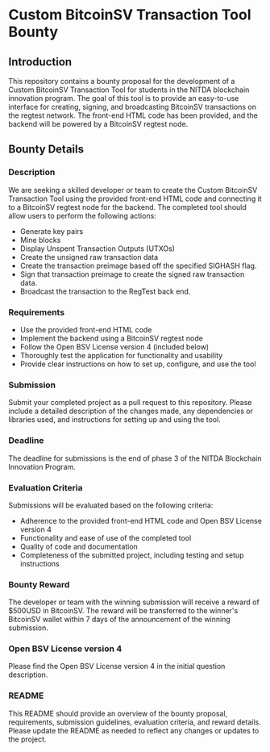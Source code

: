 # Custom BitcoinSV Transaction Tool Bounty

## Introduction
This repository contains a bounty proposal for the development of a Custom BitcoinSV Transaction Tool for students in the NITDA blockchain innovation program. The goal of this tool is to provide an easy-to-use interface for creating, signing, and broadcasting BitcoinSV transactions on the regtest network. The front-end HTML code has been provided, and the backend will be powered by a BitcoinSV regtest node.

## Bounty Details

### Description
We are seeking a skilled developer or team to create the Custom BitcoinSV Transaction Tool using the provided front-end HTML code and connecting it to a BitcoinSV regtest node for the backend. The completed tool should allow users to perform the following actions:

- Generate key pairs
- Mine blocks
- Display Unspent Transaction Outputs (UTXOs)
- Create the unsigned raw transaction data 
- Create the transaction preimage based off the specified SIGHASH flag.
- Sign that transaction preimage to create the signed raw transaction data.
- Broadcast the transaction to the RegTest back end.  

### Requirements
- Use the provided front-end HTML code
- Implement the backend using a BitcoinSV regtest node
- Follow the Open BSV License version 4 (included below)
- Thoroughly test the application for functionality and usability
- Provide clear instructions on how to set up, configure, and use the tool

### Submission
Submit your completed project as a pull request to this repository. Please include a detailed description of the changes made, any dependencies or libraries used, and instructions for setting up and using the tool.

### Deadline
The deadline for submissions is the end of phase 3 of the NITDA Blockchain Innovation Program. 


### Evaluation Criteria
Submissions will be evaluated based on the following criteria:

- Adherence to the provided front-end HTML code and Open BSV License version 4
- Functionality and ease of use of the completed tool
- Quality of code and documentation
- Completeness of the submitted project, including testing and setup instructions

### Bounty Reward
The developer or team with the winning submission will receive a reward of $500USD in BitcoinSV. The reward will be transferred to the winner's BitcoinSV wallet within 7 days of the announcement of the winning submission.

### Open BSV License version 4
Please find the Open BSV License version 4 in the initial question description.

### README
This README should provide an overview of the bounty proposal, requirements, submission guidelines, evaluation criteria, and reward details. Please update the README as needed to reflect any changes or updates to the project.





